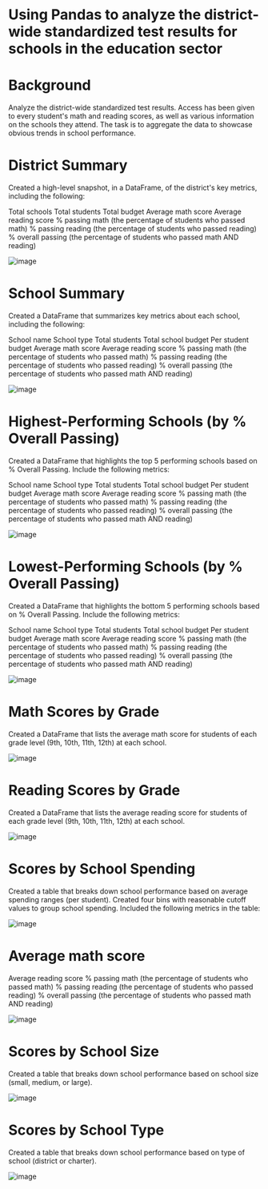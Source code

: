 # Using Pandas to analyze the district-wide standardized test results for schools in the education sector


# Background
Analyze the district-wide standardized test results. Access has been given to every student's math and reading scores, as well as various information on the schools they attend. The task is to aggregate the data to showcase obvious trends in school performance.


# District Summary
Created a high-level snapshot, in a DataFrame, of the district's key metrics, including the following:

Total schools
Total students
Total budget
Average math score
Average reading score
% passing math (the percentage of students who passed math)
% passing reading (the percentage of students who passed reading)
% overall passing (the percentage of students who passed math AND reading)

![image](https://user-images.githubusercontent.com/111756299/199051586-5b976732-ce04-47eb-ad24-0020ac852726.png)


# School Summary
Created a DataFrame that summarizes key metrics about each school, including the following:

School name
School type
Total students
Total school budget
Per student budget
Average math score
Average reading score
% passing math (the percentage of students who passed math)
% passing reading (the percentage of students who passed reading)
% overall passing (the percentage of students who passed math AND reading)

![image](https://user-images.githubusercontent.com/111756299/199044480-62079c28-d376-43e0-a718-ae29614dc94c.png)


# Highest-Performing Schools (by % Overall Passing)
Created a DataFrame that highlights the top 5 performing schools based on % Overall Passing. Include the following metrics:

School name
School type
Total students
Total school budget
Per student budget
Average math score
Average reading score
% passing math (the percentage of students who passed math)
% passing reading (the percentage of students who passed reading)
% overall passing (the percentage of students who passed math AND reading)

![image](https://user-images.githubusercontent.com/111756299/199048193-87b3643f-2c44-4453-bcd4-2f7dae027965.png)


# Lowest-Performing Schools (by % Overall Passing)
Created a DataFrame that highlights the bottom 5 performing schools based on % Overall Passing. Include the following metrics:

School name
School type
Total students
Total school budget
Per student budget
Average math score
Average reading score
% passing math (the percentage of students who passed math)
% passing reading (the percentage of students who passed reading)
% overall passing (the percentage of students who passed math AND reading)

![image](https://user-images.githubusercontent.com/111756299/199049365-648533af-c682-423d-9732-836f1633a09a.png)


# Math Scores by Grade
Created a DataFrame that lists the average math score for students of each grade level (9th, 10th, 11th, 12th) at each school.

![image](https://user-images.githubusercontent.com/111756299/199049564-be9dffcd-d8e9-4d3a-bfa4-3b87f4a384ad.png)


# Reading Scores by Grade
Created a DataFrame that lists the average reading score for students of each grade level (9th, 10th, 11th, 12th) at each school.

![image](https://user-images.githubusercontent.com/111756299/199050208-3f5a908c-4634-4675-bfc0-0f7523296c8b.png)


# Scores by School Spending
Created a table that breaks down school performance based on average spending ranges (per student). Created four bins with reasonable cutoff values to group school spending. Included the following metrics in the table:

![image](https://user-images.githubusercontent.com/111756299/199050457-f5e6c09e-bfcb-42ef-b578-27a6004c5160.png)


# Average math score
Average reading score
% passing math (the percentage of students who passed math)
% passing reading (the percentage of students who passed reading)
% overall passing (the percentage of students who passed math AND reading)

![image](https://user-images.githubusercontent.com/111756299/199050545-0ceca929-daea-4b5e-aa62-6583e99cd334.png)


# Scores by School Size
Created a table that breaks down school performance based on school size (small, medium, or large).

![image](https://user-images.githubusercontent.com/111756299/199050730-39cf9d82-6530-4ad7-85d7-00aae2f0230b.png)


# Scores by School Type
Created a table that breaks down school performance based on type of school (district or charter).

![image](https://user-images.githubusercontent.com/111756299/199051111-0830fc03-c8af-42c3-bf3b-e3eb0a3a965a.png)

